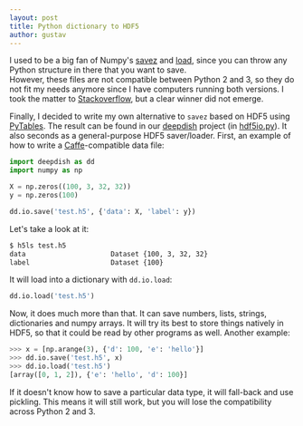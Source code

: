```yaml
---
layout: post
title: Python dictionary to HDF5
author: gustav
---
```


I used to be a big fan of Numpy's
[savez](http://docs.scipy.org/doc/numpy/reference/generated/numpy.savez.html)
and
[load](http://docs.scipy.org/doc/numpy/reference/generated/numpy.load.html),
since you can throw any Python structure in there that you want to save.  
However, these files are not compatible between Python 2 and 3, so they do not
fit my needs anymore since I have computers running both versions. I took the
matter to
[Stackoverflow](http://stackoverflow.com/questions/18071075/saving-dictionaries-to-file-numpy-and-python-2-3-friendly),
but a clear winner did not emerge.

Finally, I decided to write my own alternative to `savez` based on HDF5 using
[PyTables](http://www.pytables.org/). The result can be found in our
[deepdish](https://github.com/uchicago-cs/deepdish) project (in
[hdf5io.py](https://github.com/uchicago-cs/deepdish/blob/master/deepdish/io/hdf5io.py)).
It also seconds as a general-purpose HDF5 saver/loader. First, an example of
how to write a [Caffe](http://caffe.berkeleyvision.org)-compatible data file:

```python
import deepdish as dd
import numpy as np

X = np.zeros((100, 3, 32, 32))
y = np.zeros(100)

dd.io.save('test.h5', {'data': X, 'label': y})
```

Let's take a look at it:

```bash
$ h5ls test.h5
data                     Dataset {100, 3, 32, 32}
label                    Dataset {100}
```

It will load into a dictionary with `dd.io.load`:

```python
dd.io.load('test.h5')
```

Now, it does much more than that. It can save numbers, lists, strings,
dictionaries and numpy arrays. It will try its best to store things natively in
HDF5, so that it could be read by other programs as well. Another example:

```python
>>> x = [np.arange(3), {'d': 100, 'e': 'hello'}]
>>> dd.io.save('test.h5', x)
>>> dd.io.load('test.h5')
[array([0, 1, 2]), {'e': 'hello', 'd': 100}]
```

If it doesn't know how to save a particular data type, it will fall-back and
use pickling. This means it will still work, but you will lose the
compatibility across Python 2 and 3.
